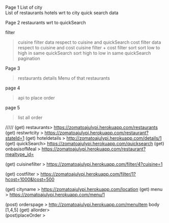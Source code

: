 Page 1
List of city    
List of restaurants 
hotels wrt to city 
quick search data   

Page 2
restaurants wrt to quickSearch 

filter
> cuisine filter
  data respect to cuisine and quickSearch 
> cost filter
 data respect to cuisine and cost 
> cuisine filter + cost filter 
> sort
    sort low to high in same quickSearch
    sort high to low in same quickSearch
> pagination


Page 3
> restaurants details
> Menu of that restaurants

page 4
> api to place order

page 5
> list all order

 

/////
 (get) restaurants>         https://zomatoajulypi.herokuapp.com/restaurants
(get) restwrtcity >        https://zomatoajulypi.herokuapp.com/restaurant?stateId=1
(get) hoteldetails >       http://zomatoajulypi.herokuapp.com/details/1
(get) quickSearch>         https://zomatoajulypi.herokuapp.com/quicksearch
(get) onbasisofMeal >      https://zomatoajulypi.herokuapp.com/restaurant?mealtype_id=

(get) cuisinefilter >      https://zomatoajulypi.herokuapp.com/filter/4?cuisine=1

(get) costfilter >         https://zomatoajulypi.herokuapp.com/filter/1?hcost=1000&lcost=500

(get) cityname >           https://zomatoajulypi.herokuapp.com/location
(get) menu >               https://zomatoajulypi.herokuapp.com/menu/1

(post) orderspage >        http://zomatoajulypi.herokuapp.com/menuItem
                           body [1,4,5]
(get) allorder>            
(post)placeOrder >   